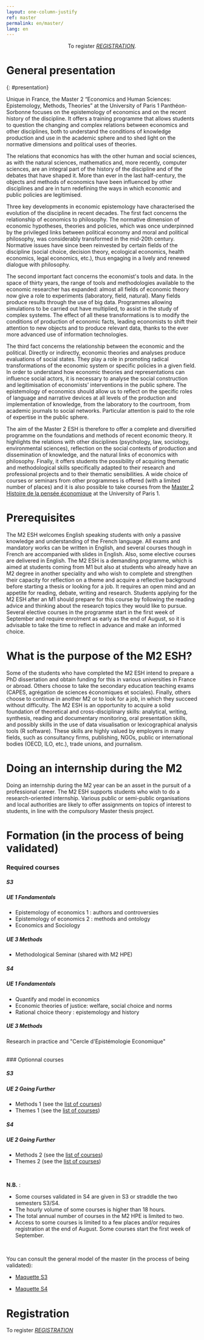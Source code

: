 ```yaml
---
layout: one-column-justify
ref: master
permalink: en/master/
lang: en
---
```


<center>
To register <i class="fas fa-hand-point-right"></i> <i> <a href="https://ecandidat.univ-paris1.fr/ecandidat/">REGISTRATION</a></i>.
</center>

# General presentation
{: #presentation}

Unique in France, the Master 2 “Economics and Human Sciences: Epistemology, Methods, Theories” at the University of Paris 1 Panthéon-Sorbonne focuses on the epistemology of economics and on the recent history of the discipline. It offers a training programme that allows students to question the changing and complex relations between economics and other disciplines, both to understand the conditions of knowledge production and use in the academic sphere and to shed light on the normative dimensions and political uses of theories.

The relations that economics has with the other human and social sciences, as with the natural sciences, mathematics and, more recently, computer sciences, are an integral part of the history of the discipline and of the debates that have shaped it. More than ever in the last half-century, the objects and methods of economics have been influenced by other disciplines and are in turn redefining the ways in which economic and public policies are legitimised.

Three key developments in economic epistemology have characterised the evolution of the discipline in recent decades.
The first fact concerns the relationship of economics to philosophy. The normative dimension of economic hypotheses, theories and policies, which was once underpinned by the privileged links between political economy and moral and political philosophy, was considerably transformed in the mid-20th century. Normative issues have since been reinvested by certain fields of the discipline (social choice, decision theory, ecological economics, health economics, legal economics, etc.), thus engaging in a lively and renewed dialogue with philosophy.

The second important fact concerns the economist's tools and data. In the space of thirty years, the range of tools and methodologies available to the economic researcher has expanded: almost all fields of economic theory now give a role to experiments (laboratory, field, natural). Many fields produce results through the use of big data. Programmes allowing simulations to be carried out have multiplied, to assist in the study of complex systems. The effect of all these transformations is to modify the conditions of production of economic facts, leading economists to shift their attention to new objects and to produce relevant data, thanks to the ever more advanced use of information technologies.

The third fact concerns the relationship between the economic and the political. Directly or indirectly, economic theories and analyses produce evaluations of social states. They play a role in promoting radical transformations of the economic system or specific policies in a given field. In order to understand how economic theories and representations can influence social actors, it is necessary to analyse the social construction and legitimisation of economists’ interventions in the public sphere. The epistemology of economics should allow us to reflect on the specific roles of language and narrative devices at all levels of the production and implementation of knowledge, from the laboratory to the courtroom, from academic journals to social networks. Particular attention is paid to the role of expertise in the public sphere.

The aim of the Master 2 ESH is therefore to offer a complete and diversified programme on the foundations and methods of recent economic theory. It highlights the relations with other disciplines (psychology, law, sociology, environmental sciences), reflection on the social contexts of production and dissemination of knowledge, and the natural links of economics with philosophy. Finally, it offers students the possibility of acquiring thematic and methodological skills specifically adapted to their research and professional projects and to their thematic sensibilities. A wide choice of courses or seminars from other programmes is offered (with a limited number of places) and it is also possible to take courses from the [Master 2 Histoire de la pensée économique](https://formations.pantheonsorbonne.fr/fr/catalogue-des-formations/master-M/master-sciences-economiques-et-sociales-KBUS90N2/master-parcours-histoire-de-la-pensee-economique-hpe-KBUSBEIU.html) at the University of Paris 1.

# Prerequisites

The M2 ESH welcomes English speaking students with only a passive knowledge and understanding of the French language. All exams and mandatory works can be written in English, and several courses though in French are accompanied with slides in English. Also, some elective courses are delivered in English. The M2 ESH is a demanding programme, which is aimed at students coming from M1 but also at students who already have an M2 degree in another speciality and who wish to complete and strengthen their capacity for reflection on a theme and acquire a reflective background before starting a thesis or looking for a job. It requires an open mind and an appetite for reading, debate, writing and research. Students applying for the M2 ESH after an M1 should prepare for this course by following the reading advice and thinking about the research topics they would like to pursue. Several elective courses in the programme start in the first week of September and require enrolment as early as the end of August, so it is advisable to take the time to reflect in advance and make an informed choice.

# What is the purpose of the M2 ESH?

Some of the students who have completed the M2 ESH intend to prepare a PhD dissertation and obtain funding for this in various universities in France or abroad. Others choose to take the secondary education teaching exams (CAPES, agrégation de sciences économiques et sociales). Finally, others choose to continue in another M2 or to look for a job, in which they succeed without difficulty. The M2 ESH is an opportunity to acquire a solid foundation of theoretical and cross-disciplinary skills: analytical, writing, synthesis, reading and documentary monitoring, oral presentation skills, and possibly skills in the use of data visualisation or lexicographical analysis tools (R software). These skills are highly valued by employers in many fields, such as consultancy firms, publishing, NGOs, public or international bodies (OECD, ILO, etc.), trade unions, and journalism.


# Doing an internship during the M2

Doing an internship during the M2 year can be an asset in the pursuit of a professional career. The M2 ESH supports students who wish to do a research-oriented internship. Various public or semi-public organisations and local authorities are likely to offer assignments on topics of interest to students, in line with the compulsory Master thesis project.

# Formation (in the process of being validated)

### Required courses

##### **S3**

##### UE 1 Fondamentals

- Epistemology of economics 1 : authors and controversies
- Epistemology of economics 2 : methods and ontology
- Economics and Sociology

##### UE 3 Methods

- Methodological Seminar (shared with M2 HPE)

##### **S4**

##### UE 1 Fondamentals

- Quantify and model in economics
- Economic theories of justice: welfare, social choice and norms
- Rational choice theory : epistemology and history

##### UE 3 Methods
Research in practice and "Cercle d'Epistémologie Economique"

<br>
### Optionnal courses

##### **S3**

##### UE 2 Going Further

- Methods 1 (see the [list of courses](/en/course))
- Themes 1 (see the [list of courses](/en/course))

##### **S4**

##### UE 2 Going Further

- Methods 2 (see the [list of courses](/en/course))
- Themes 2 (see the [list of courses](/en/course))


<br>

**N.B.** :

- Some courses validated in S4 are given in S3 or straddle the two semesters S3/S4.
- The hourly volume of some courses is higher than 18 hours.
- The total annual number of courses in the M2 HPE is limited to two.
- Access to some courses is limited to a few places and/or requires registration at the end of August. Some courses start the first week of September.

<br>

You can consult the general model of the master (in the process of being validated):

- [Maquette S3](/assets/pdf/maquette_S3.pdf)

- [Maquette S4](/assets/pdf/maquette_S4.pdf)

# Registration

To register <i class="fas fa-hand-point-right"></i> <i><a href="https://ecandidat.univ-paris1.fr/ecandidat/">REGISTRATION</a></i>
